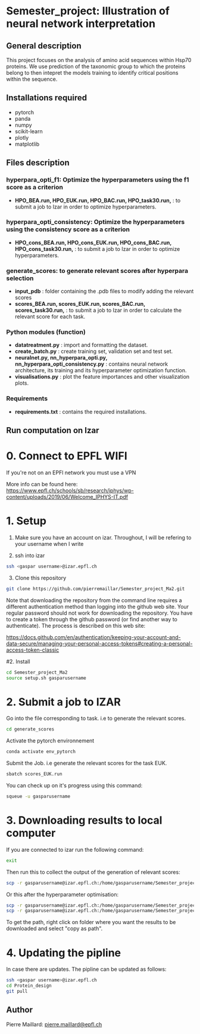 # Semester_project: Illustration of neural network interpretation

## General description
This project focuses on the analysis of amino acid sequences within Hsp70 proteins. We use prediction of the taxonomic group to which the proteins belong to then intepret the models training to identify critical positions within the sequence.

## Installations required
- pytorch
- panda
- numpy
- scikit-learn
- plotly
- matplotlib
## Files description
### hyperpara_opti_f1: Optimize the hyperparameters using the f1 score as a criterion
- **HPO_BEA.run, HPO_EUK.run, HPO_BAC.run, HPO_task30.run,** : to submit a job to Izar in order to optimize hyperparameters.
### hyperpara_opti_consistency: Optimize the hyperparameters using the consistency score as a criterion
- **HPO_cons_BEA.run, HPO_cons_EUK.run, HPO_cons_BAC.run, HPO_cons_task30.run,** : to submit a job to Izar in order to optimize hyperparameters.
### generate_scores: to generate relevant scores after hyperpara selection
- **input_pdb** : folder containing the .pdb files to modify adding the relevant scores
- **scores_BEA.run, scores_EUK.run, scores_BAC.run, scores_task30.run,** : to submit a job to Izar in order to calculate the relevant score for each task.
###
### Python modules (function)
- **datatreatment.py** : import and formatting the dataset.
- **create_batch.py** : create training set, validation set and test set.
- **neuralnet.py, nn_hyperpara_opti.py, nn_hyperpara_opti_consistency.py** : contains neural network architecture, its training and its hyperparameter optimization function.
- **visualisations.py** : plot the feature importances and other visualization plots.
### Requirements 
- **requirements.txt** : contains the required installations.


## Run computation on Izar
# 0. Connect to EPFL WIFI
If you're not on an EPFl network you must use a VPN

More info can be found here: https://www.epfl.ch/schools/sb/research/iphys/wp-content/uploads/2019/06/Welcome_IPHYS-IT.pdf

# 1. Setup

1. Make sure you have an account on izar. Throughout, I will be refering to your username when I write <gaspar username>

2. ssh into izar
```bash
ssh <gaspar username>@izar.epfl.ch
```

3. Clone this repository

```bash
git clone https://github.com/pierremaillar/Semester_project_Ma2.git
```

Note that downloading the repository from the command line requires a different authentication method than logging into the github web site. Your regular password should not work for downloading the repository. You have to create a token through the github password (or find another way to authenticate). The process is described on this web site:

https://docs.github.com/en/authentication/keeping-your-account-and-data-secure/managing-your-personal-access-tokens#creating-a-personal-access-token-classic

#2. Install

```bash
cd Semester_project_Ma2
source setup.sh gasparusername
```

# 2. Submit a job to IZAR
Go into the file corresponding to task. i.e to generate the relevant scores.
 ```bash
cd generate_scores
```
Activate the pytorch environnement
 ```bash
conda activate env_pytorch
```
Submit the Job. i.e generate the relevant scores for the task EUK.
 ```bash
sbatch scores_EUK.run
```
You can check up on it's progress using this command:
 ```bash
squeue -u gasparusername
```

# 3. Downloading results to local computer
If you are connected to izar run the following command:
```bash
exit
```
Then run this to collect the output of the generation of relevant scores:
```bash
scp -r gasparusername@izar.epfl.ch:/home/gasparusername/Semester_project_Ma2/relevant_scores/output "path\to\local\storage_file"
```
Or this after the hyperparameter optimisation:
```bash
scp -r gasparusername@izar.epfl.ch:/home/gasparusername/Semester_project_Ma2/hyperpara_opti/output "path\to\local\storage_file"
scp -r gasparusername@izar.epfl.ch:/home/gasparusername/Semester_project_Ma2/hyperpara_opti_consistency/output "path\to\local\storage_file"
```
To get the path, right click on folder where you want the results to be downloaded and select "copy as path".

# 4. Updating the pipline
In case there are updates. The pipline can be updated as follows:
```bash
ssh <gaspar username>@izar.epfl.ch
cd Protein_design
git pull
```

## Author
Pierre Maillard: pierre.maillard@epfl.ch

